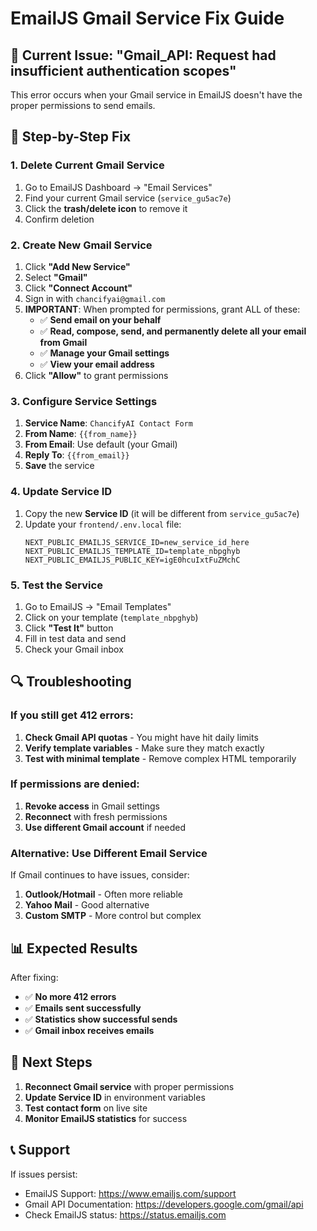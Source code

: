# EmailJS Gmail Service Fix Guide

## 🚨 Current Issue: "Gmail_API: Request had insufficient authentication scopes"

This error occurs when your Gmail service in EmailJS doesn't have the proper permissions to send emails.

## 🔧 Step-by-Step Fix

### 1. Delete Current Gmail Service
1. Go to EmailJS Dashboard → "Email Services"
2. Find your current Gmail service (`service_gu5ac7e`)
3. Click the **trash/delete icon** to remove it
4. Confirm deletion

### 2. Create New Gmail Service
1. Click **"Add New Service"**
2. Select **"Gmail"**
3. Click **"Connect Account"**
4. Sign in with `chancifyai@gmail.com`
5. **IMPORTANT**: When prompted for permissions, grant ALL of these:
   - ✅ **Send email on your behalf**
   - ✅ **Read, compose, send, and permanently delete all your email from Gmail**
   - ✅ **Manage your Gmail settings**
   - ✅ **View your email address**
6. Click **"Allow"** to grant permissions

### 3. Configure Service Settings
1. **Service Name**: `ChancifyAI Contact Form`
2. **From Name**: `{{from_name}}`
3. **From Email**: Use default (your Gmail)
4. **Reply To**: `{{from_email}}`
5. **Save** the service

### 4. Update Service ID
1. Copy the new **Service ID** (it will be different from `service_gu5ac7e`)
2. Update your `frontend/.env.local` file:
   ```
   NEXT_PUBLIC_EMAILJS_SERVICE_ID=new_service_id_here
   NEXT_PUBLIC_EMAILJS_TEMPLATE_ID=template_nbpghyb
   NEXT_PUBLIC_EMAILJS_PUBLIC_KEY=igE0hcuIxtFuZMchC
   ```

### 5. Test the Service
1. Go to EmailJS → "Email Templates"
2. Click on your template (`template_nbpghyb`)
3. Click **"Test It"** button
4. Fill in test data and send
5. Check your Gmail inbox

## 🔍 Troubleshooting

### If you still get 412 errors:
1. **Check Gmail API quotas** - You might have hit daily limits
2. **Verify template variables** - Make sure they match exactly
3. **Test with minimal template** - Remove complex HTML temporarily

### If permissions are denied:
1. **Revoke access** in Gmail settings
2. **Reconnect** with fresh permissions
3. **Use different Gmail account** if needed

### Alternative: Use Different Email Service
If Gmail continues to have issues, consider:
1. **Outlook/Hotmail** - Often more reliable
2. **Yahoo Mail** - Good alternative
3. **Custom SMTP** - More control but complex

## 📊 Expected Results

After fixing:
- ✅ **No more 412 errors**
- ✅ **Emails sent successfully**
- ✅ **Statistics show successful sends**
- ✅ **Gmail inbox receives emails**

## 🚀 Next Steps

1. **Reconnect Gmail service** with proper permissions
2. **Update Service ID** in environment variables
3. **Test contact form** on live site
4. **Monitor EmailJS statistics** for success

## 📞 Support

If issues persist:
- EmailJS Support: https://www.emailjs.com/support
- Gmail API Documentation: https://developers.google.com/gmail/api
- Check EmailJS status: https://status.emailjs.com
